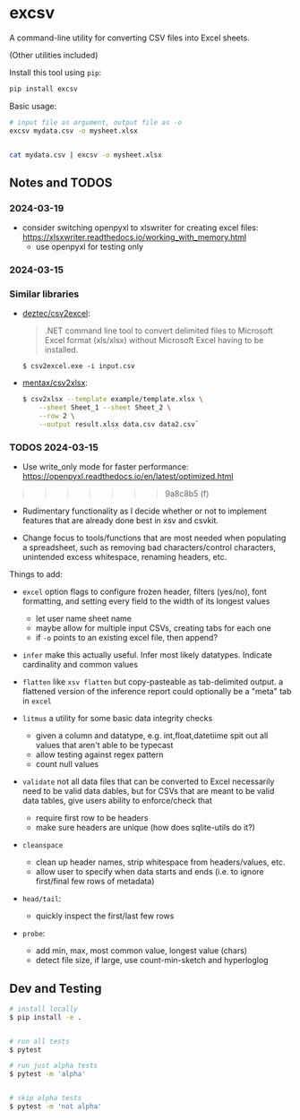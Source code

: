 # excsv

A command-line utility for converting CSV files into Excel sheets. 

(Other utilities included)


Install this tool using `pip`:



```bash
pip install excsv
```


Basic usage:

```bash
# input file as argument, output file as -o
excsv mydata.csv -o mysheet.xlsx


cat mydata.csv | excsv -o mysheet.xlsx
```


## Notes and TODOS

### 2024-03-19

- consider switching openpyxl to xlswriter for creating excel files: https://xlsxwriter.readthedocs.io/working_with_memory.html
    - use openpyxl for testing only



### 2024-03-15

### Similar libraries

- [deztec/csv2excel](https://github.com/deztec/csv2excel): 

    > .NET command line tool to convert delimited files to Microsoft Excel format (xls/xlsx) without Microsoft Excel having to be installed.

    `$ csv2excel.exe -i input.csv`

- [mentax/csv2xlsx](https://github.com/mentax/csv2xlsx):
    ~~~sh
    $ csv2xlsx --template example/template.xlsx \
        --sheet Sheet_1 --sheet Sheet_2 \
        --row 2 \
        --output result.xlsx data.csv data2.csv`
    ~~~

### TODOS 2024-03-15

- Use write_only mode for faster performance: https://openpyxl.readthedocs.io/en/latest/optimized.html
>>>>>>> 9a8c8b5 (f)

- Rudimentary functionality as I decide whether or not to implement features that are already done best in xsv and csvkit.

- Change focus to tools/functions that are most needed when populating a spreadsheet, such as removing bad characters/control characters, unintended excess whitespace, renaming headers, etc.

Things to add:
- `excel` option flags to configure frozen header, filters (yes/no), font formatting, and setting every field to the width of its longest values
    - let user name sheet name
    - maybe allow for multiple input CSVs, creating tabs for each one
    - if `-o` points to an existing excel file, then append? 
- `infer` make this actually useful. Infer most likely datatypes. Indicate cardinality and common values
- `flatten` like `xsv flatten` but copy-pasteable as tab-delimited output. a flattened version of the inference report could optionally be a "meta" tab in `excel`
- `litmus` a utility for some basic data integrity checks
    - given a column and datatype, e.g. int,float,datetiime spit out all values that aren't able to be typecast
    - allow testing against regex pattern
    - count null values

- `validate` not all data files that can be converted to Excel necessarily need to be valid data dables, but for CSVs that are meant to be valid data tables, give users ability to enforce/check that
    - require first row to be headers
    - make sure headers are unique (how does sqlite-utils do it?)

- `cleanspace`
    - clean up header names, strip whitespace from headers/values, etc.
    - allow user to specify when data starts and ends (i.e. to ignore first/final few rows of metadata)

- `head/tail`:
    - quickly inspect the first/last few rows


- `probe`:
    - add min, max, most common value, longest value (chars)
    - detect file size, if large, use count-min-sketch and hyperloglog


## Dev and Testing


```sh
# install locally
$ pip install -e .


# run all tests
$ pytest

# run just alpha tests
$ pytest -m 'alpha'


# skip alpha tests
$ pytest -m 'not alpha'
```


